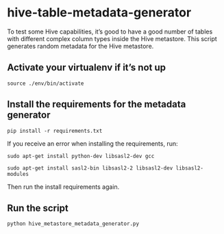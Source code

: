 # hive-table-metadata-generator

To test some Hive capabilities, it’s good to have a good number of tables with different complex column types inside the Hive metastore. This script generates random metadata for the Hive metastore.

## Activate your virtualenv if it’s not up
`source ./env/bin/activate`

## Install the requirements for the metadata generator
`pip install -r requirements.txt`

If you receive an error when installing the requirements, run:

`sudo apt-get install python-dev libsasl2-dev gcc`

`sudo apt-get install sasl2-bin libsasl2-2 libsasl2-dev libsasl2-modules`

Then run the install requirements again.

## Run the script
`python hive_metastore_metadata_generator.py`
